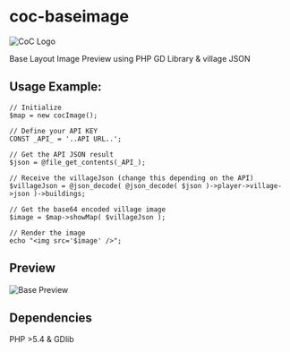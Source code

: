 # coc-baseimage

![CoC Logo](https://clashofclans.com/img/logo/l.png?t=1449169311)

Base Layout Image Preview using PHP GD Library & village JSON

## Usage Example:

    // Initialize
    $map = new cocImage();
    
    // Define your API KEY
    CONST _API_ = '..API URL..';

    // Get the API JSON result
    $json = @file_get_contents(_API_);
    
    // Receive the villageJson (change this depending on the API) 
    $villageJson = @json_decode( @json_decode( $json )->player->village->json )->buildings;
    
    // Get the base64 encoded village image
    $image = $map->showMap( $villageJson );

    // Render the image
    echo "<img src='$image' />";

## Preview
![Base Preview](http://fs5.directupload.net/images/151208/336rm75m.png)

## Dependencies
PHP >5.4 & GDlib
